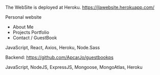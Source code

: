 
The WebSite is deployed at Heroku.
https://jlawebsite.herokuapp.com/


Personal website
- About Me
- Projects Portfolio
- Contact / GuestBook

JavaScript, React, Axios, Heroku, Node.Sass

Backend: https://github.com/ApcarJo/guestbookps

JavaScript, NodeJS, ExpressJS, Mongoose, MongoAtlas, Heroku